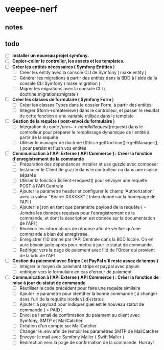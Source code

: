 # veepee-nerf

## notes

## todo

-  [ ] **Installer un nouveau projet symfony.**
-  [ ] **Copier-coller le controller, les assets et les templates.**
-  [ ] **Créer les entités nécessaires ( Symfony Entities )**
  - [ ] Créer les entity avec la console CLI de Symfony ( make:entity )
  - [ ] Générer les migrations à partir des entités dans la BDD à l'aide de la console CLI Symfony ( make:migration )
  - [ ] Migrer les migrations avec la console CLI ( doctrine:migrations:migrate )
-  [ ] **Créer les classes de formulaire ( Symfony Form )**
  - [ ] Créer les classes Types dans le dossier Form, à partir des entités
  - [ ] Integrer \$form->createview() dans le controlleur, et passer le résultat de cette fonction à une variable utilisée dans le template
-  [ ] **Gestion de la requête ( post-envoi du formulaire )**
  - [ ] Intégration du code $form->handleRequest($request) dans le controlleur pour préparer le remplissage dynamique de l'entité à partir de la requête
  - [ ] Utiliser le manager de doctrine (\$this->getDoctrine()->getManager(); ) pour persist et flush vos entités
-  [ ] **Communication à l'API Externe ( API Commerce ) : Créer la fonction d'enregistrement de la commande**
  - [ ] Préparation des dépendances installer et use guzzle avec composer
  - [ ] Instancier le Client de guzzle dans le controlleur ou dans une classe séparée
  - [ ] Utiliser la fonction \$client->request() pour envoyer une requête POST à l'API Centrale
  - [ ] Ajouter le paramètre header et configurer le champ 'Authorization' avec la valeur "Bearer XXXXXX" ( token donné sur la homepage de l'API )
  - [ ] Ajouter le json en tant que paramètre payload de la requête ( = Joindre les données requises pour l'enregistrement de la commande, et dont la description est donnée sur la documentation de l'API )
  - [ ] Recevoir les informations de réponse afin de vérifier qu'une commande a bien été enregistrée.
  - [ ] Enregistrer l'ID donné par l'API Centrale dans la BDD locale. On en aura besoin juste après pour mettre à jour le statut de commande.
  - [ ] Rediriger vers la page de paiement avec l'id de l'Order qui provient de la bdd de l'API
-  [ ] **Gestion du paiement avec Stripe ( et PayPal s'il reste assez de temps )**
  - [ ] intégrer le moyen de paiement stripe et paypal avec payum
  - [ ] rediriger vers le formulaire en cas d'erreur de paiement
-  [ ] **Communication à l'API Externe ( API Commerce ) : Créer la fonction de mise à jour du statut de commande**
  - [ ] Réutiliser le code précédent pour faire une requête similaire
  - [ ] Ajouter le paramètre pour identifier la bonne commande ( à changer dans l'url de la requête ) ​/order​/{id}​/status
  - [ ] Ajouter la payload pour indiquer quel est le nouveau statut de commande ( = PAID )
  - [ ] Envoi de l'email de confirmation du paiement au client avec Symfony, SMTP et MailCatcher.
  - [ ] Création d'un compte sur MailCatcher
  - [ ] Changer le .env afin de remplir les paramètres SMTP de MailCatcher
  - [ ] Envoyer le mail avec Symfony Mailer ( Swift Mailer )
  - [ ] Redirection vers la page de confirmation de la commande. Hurray!
